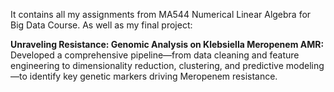 It contains all my assignments from MA544 Numerical Linear Algebra for Big Data Course. As well as my final project:  

**Unraveling Resistance: Genomic Analysis on Klebsiella Meropenem AMR:** Developed a comprehensive pipeline—from data cleaning and feature engineering to dimensionality reduction, clustering, and predictive modeling—to identify key genetic markers driving Meropenem resistance.
